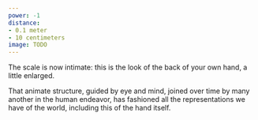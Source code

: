 ```yaml
---
power: -1
distance:
- 0.1 meter
- 10 centimeters
image: TODO
---
```

The scale is now intimate: this is the look of the back of your own hand, a little enlarged.

That animate structure, guided by eye and mind, joined over time by many another in the human endeavor, has fashioned all the representations we have of the world, including this of the hand itself.
